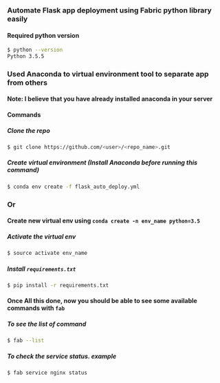 
### Automate Flask app deployment using Fabric python library easily
#### Required python version
```sh
$ python --version
Python 3.5.5
```
### Used Anaconda to virtual environment tool to separate app from others
#### Note: I believe that you have already installed anaconda in your server
#### Commands

##### Clone the repo
```sh
$ git clone https://github.com/<user>/<repo_name>.git
```
##### Create virtual environment (Install Anaconda before running this command)
```sh
$ conda env create -f flask_auto_deploy.yml
```
### Or
#### Create new virtual env using `conda create -n env_name python=3.5`

##### Activate the virtual env
```sh
$ source activate env_name
```
##### Install `requirements.txt`
```sh
$ pip install -r requirements.txt
```
#### Once All this done, now you should be able to see some available commands with `fab`

##### To see the list of command
```sh
$ fab --list
```

##### To check the service status. example
```sh
$ fab service nginx status
```
